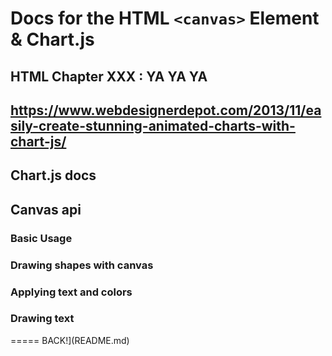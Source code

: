 # Docs for the HTML `<canvas>` Element & Chart.js

## HTML Chapter XXX : YA YA YA

## https://www.webdesignerdepot.com/2013/11/easily-create-stunning-animated-charts-with-chart-js/


## Chart.js docs

## Canvas api

### Basic Usage

### Drawing shapes with canvas

### Applying text and colors

### Drawing text

===== BACK!](README.md)